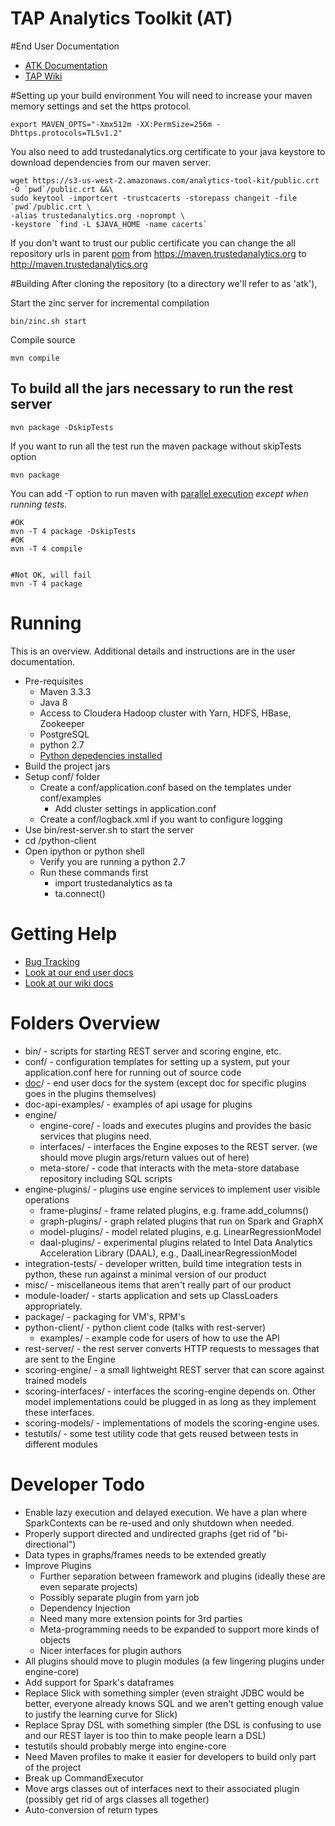 TAP Analytics Toolkit (AT)
==========================

#End User Documentation

* [ATK Documentation](http://trustedanalytics.github.io/atk/)
* [TAP Wiki](https://github.com/trustedanalytics/platform-wiki-0.7/wiki)

#Setting up your build environment
You will need to increase your maven memory settings and set the https protocol.

```
export MAVEN_OPTS="-Xmx512m -XX:PermSize=256m -Dhttps.protocols=TLSv1.2"
```

You also need to add trustedanalytics.org certificate to your java keystore to download dependencies from our maven server.
```
wget https://s3-us-west-2.amazonaws.com/analytics-tool-kit/public.crt -O `pwd`/public.crt &&\
sudo keytool -importcert -trustcacerts -storepass changeit -file `pwd`/public.crt \
-alias trustedanalytics.org -noprompt \
-keystore `find -L $JAVA_HOME -name cacerts`
```
If you don't want to trust our public certificate you can change the all repository urls in parent [pom](pom.xml) from https://maven.trustedanalytics.org to http://maven.trustedanalytics.org 


#Building
After cloning the repository (to a directory we'll refer to as 'atk'),

Start the zinc server for incremental compilation
```
bin/zinc.sh start
```

Compile source
```
mvn compile
```


## To build all the jars necessary to run the rest server

```
mvn package -DskipTests
```

If you want to run all the test run the maven package without skipTests option
```
mvn package
```

You can add -T option to run maven with [parallel execution](https://cwiki.apache.org/confluence/display/MAVEN/Parallel+builds+in+Maven+3) *except when running tests*.
```
#OK
mvn -T 4 package -DskipTests
#OK
mvn -T 4 compile


#Not OK, will fail
mvn -T 4 package
```

# Running

This is an overview. Additional details and instructions are in the user documentation.

* Pre-requisites
  * Maven 3.3.3
  * Java 8
  * Access to Cloudera Hadoop cluster with Yarn, HDFS, HBase, Zookeeper
  * PostgreSQL
  * python 2.7
  * [Python depedencies installed](package/config/trustedanalytics-python-client/requirements.txt)
* Build the project jars
* Setup conf/ folder
  * Create a conf/application.conf based on the templates under conf/examples
    * Add cluster settings in application.conf
  * Create a conf/logback.xml if you want to configure logging
* Use bin/rest-server.sh to start the server
* cd /python-client
* Open ipython or python shell
  * Verify you are running a python 2.7
  * Run these commands first
    * import trustedanalytics as ta
    * ta.connect()

# Getting Help
* [Bug Tracking](https://trustedanalytics.atlassian.net)
* [Look at our end user docs](http://trustedanalytics.github.io/atk/)
* [Look at our wiki docs](../../wiki)

# Folders Overview
* bin/ - scripts for starting REST server and scoring engine, etc.
* conf/ - configuration templates for setting up a system, put your application.conf here for running out of source code
* [doc](doc)/ - end user docs for the system (except doc for specific plugins goes in the plugins themselves)
* doc-api-examples/ - examples of api usage for plugins
* engine/
  * engine-core/ - loads and executes plugins and provides the basic services that plugins need.
  * interfaces/ - interfaces the Engine exposes to the REST server. (we should move plugin args/return values out of here)
  * meta-store/ - code that interacts with the meta-store database repository including SQL scripts
* engine-plugins/ - plugins use engine services to implement user visible operations
  * frame-plugins/ - frame related plugins, e.g. frame.add_columns()
  * graph-plugins/ - graph related plugins that run on Spark and GraphX
  * model-plugins/ - model related plugins, e.g. LinearRegressionModel
  * daal-plugins/ - experimental plugins related to Intel Data Analytics Acceleration Library (DAAL), e.g., DaalLinearRegressionModel
* integration-tests/ - developer written, build time integration tests in python, these run against a minimal version of our product
* misc/ - miscellaneous items that aren't really part of our product
* module-loader/ - starts application and sets up ClassLoaders appropriately.
* package/ - packaging for VM's, RPM's
* python-client/ - python client code (talks with rest-server)
  * examples/ - example code for users of how to use the API
* rest-server/ - the rest server converts HTTP requests to messages that are sent to the Engine
* scoring-engine/ - a small lightweight REST server that can score against trained models
* scoring-interfaces/ - interfaces the scoring-engine depends on.  Other model implementations could be plugged in as 
  long as they implement these interfaces.
* scoring-models/ - implementations of models the scoring-engine uses.
* testutils/ - some test utility code that gets reused between tests in different modules


# Developer Todo
* Enable lazy execution and delayed execution. We have a plan where SparkContexts can be re-used and only shutdown when needed.
* Properly support directed and undirected graphs (get rid of "bi-directional")
* Data types in graphs/frames needs to be extended greatly
* Improve Plugins
  * Further separation between framework and plugins (ideally these are even separate projects)
  * Possibly separate plugin from yarn job
  * Dependency Injection
  * Need many more extension points for 3rd parties
  * Meta-programming needs to be expanded to support more kinds of objects
  * Nicer interfaces for plugin authors
* All plugins should move to plugin modules (a few lingering plugins under engine-core)
* Add support for Spark's dataframes
* Replace Slick with something simpler (even straight JDBC would be better, everyone already knows SQL and we aren't getting enough value to justify the learning curve for Slick)
* Replace Spray DSL with something simpler (the DSL is confusing to use and our REST layer is too thin to make people learn a DSL)
* testutils should probably merge into engine-core
* Need Maven profiles to make it easier for developers to build only part of the project
* Break up CommandExecutor
* Move args classes out of interfaces next to their associated plugin (possibly get rid of args classes all together)
* Auto-conversion of return types

